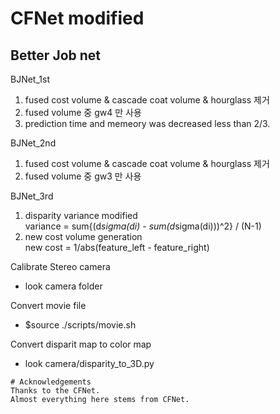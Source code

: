 # CFNet modified  
## Better Job net

BJNet_1st
  1. fused cost volume & cascade coat volume & hourglass 제거
  2. fused volume 중 gw4 만 사용
  3. prediction time and memeory was decreased less than 2/3.
  
BJNet_2nd
  1. fused cost volume & cascade coat volume & hourglass 제거
  2. fused volume 중 gw3 만 사용

BJNet_3rd
  1. disparity variance modified<br>
     variance = sum{(d*sigma(di) - sum(d*sigma(di)))^2} / (N-1)
  3. new cost volume generation<br>
     new cost = 1/abs(feature_left - feature_right)
     

Calibrate Stereo camera<br>
  - look camera folder

Convert movie file<br>
  - $source ./scripts/movie.sh

Convert disparit map to color map 
  - look camera/disparity_to_3D.py

```
# Acknowledgements
Thanks to the CFNet.
Almost everything here stems from CFNet.
